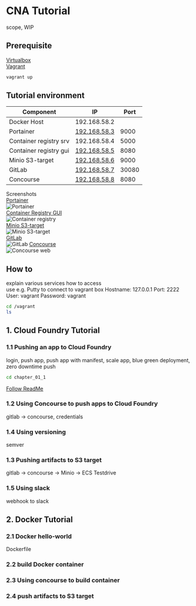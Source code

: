 # CNA Tutorial

scope, WIP

## Prerequisite

[Virtualbox](https://www.virtualbox.org/)  
[Vagrant](https://www.vagrantup.com)  

```bash
vagrant up
```

## Tutorial environment



| Component     | IP           | Port  |
| ------------- |------------  | ----- |
| Docker Host   | 192.168.58.2 |       |
| Portainer     | [192.168.58.3](http://192.168.58.3:9000) | 9000  |
| Container registry srv  | 192.168.58.4 | 5000  |
| Container registry gui  | [192.168.58.5](http://192.168.58.5:8080) | 8080  |
| Minio S3-target  | [192.168.58.6](http://192.168.58.6:9000) | 9000  |
| GitLab        | [192.168.58.7](http://192.168.58.7:30080) | 30080 |
| Concourse | [192.168.58.8](http://192.168.58.8:8080) | 8080  |


Screenshots  
[Portainer](http://192.168.58.3:9000)  
![Portainer](CNA_tutorial/blob/master/tutorial_assets/chapter_0/Portainer01.jpg?raw=true)  
[Container Registry GUI](http://192.168.58.5:8080)  
![Container registry](CNA_tutorial/tutorial_assets/chapter_0/Container_Registry01.jpg?raw=true)  
[Minio  S3-target](http://192.168.58.6:9000)  
![Minio S3-target](CNA_tutorial/tutorial_assets/chapter_0/Minio01.jpg)  
[GitLab](http://192.168.58.7:30080)  
![GitLab](CNA_tutorial/tutorial_assets/chapter_0/GitLab01.jpg)
[Concourse](http://192.168.58.8:8080)  
![Concourse web](CNA_tutorial/tutorial_assets/chapter_0/Concourse01.jpg)

## How to
explain various services how to access  
use e.g. Putty to connect to vagrant box
Hostname: 127.0.0.1
Port: 2222
User: vagrant
Password: vagrant
```bash
cd /vagrant
ls
```

## 1. Cloud Foundry Tutorial

### 1.1 Pushing an app to Cloud Foundry  
login, push app, push app with manifest, scale app, blue green deployment, zero downtime push  
```bash
cd chapter_01_1
```
[Follow ReadMe](https://github.com/smichard/CNA_tutorial/chapter_01_1)

### 1.2 Using Concourse to push apps to Cloud Foundry

gitlab -> concourse, credentials  

### 1.4 Using versioning

semver

### 1.3 Pushing artifacts to S3 target  

gitlab -> concourse -> Minio -> ECS Testdrive

### 1.5 Using slack    

webhook to slack

## 2. Docker Tutorial

### 2.1 Docker hello-world  

Dockerfile  

### 2.2 build Docker container

### 2.3 Using concourse to build container

### 2.4 push artifacts to S3 target
